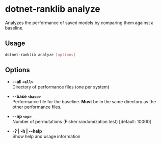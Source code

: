 ﻿# dotnet-ranklib analyze

Analyzes the performance of saved models by comparing them against a baseline.

## Usage

```sh
dotnet-ranklib analyze [options]
```

## Options

- **--all `<all>`**  
  Directory of performance files (one per system)

- **--base `<base>`**  
  Performance file for the baseline. **Must** be in the same directory as the other performance files.

- **--np `<np>`**  
  Number of permutations (Fisher randomization test) [default: 10000]

- **-? | -h | --help**  
  Show help and usage information
